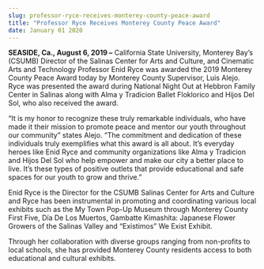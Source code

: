 ```yaml
---
slug: professor-ryce-receives-monterey-county-peace-award
title: "Professor Ryce Receives Monterey County Peace Award"
date: January 01 2020
---
```


<p><b>SEASIDE, Ca., August 6, 2019 –</b> California State University, Monterey Bay’s (CSUMB) Director of the Salinas Center for Arts and Culture, and Cinematic Arts and Technology Professor Enid Ryce was awarded the 2019 Monterey County Peace Award today by Monterey County Supervisor, Luis Alejo. Ryce was presented the award during National Night Out at Hebbron Family Center in Salinas along with Alma y Tradicion Ballet Floklorico and Hijos Del Sol, who also received the award.</p><p>“It is my honor to recognize these truly remarkable individuals, who have made it their mission to promote peace and mentor our youth throughout our community” states Alejo. “The commitment and dedication of these individuals truly exemplifies what this award is all about.  It’s everyday heroes like Enid Ryce and community organizations like Alma y Tradicion and Hijos Del Sol who help empower and make our city a better place to live. It’s these types of positive outlets that provide educational and safe spaces for our youth to grow and thrive.”</p><p>Enid Ryce is the Director for the CSUMB Salinas Center for Arts and Culture and Ryce has been instrumental in promoting and coordinating various local exhibits such as the My Town Pop-Up Museum through Monterey County First Five, Día De Los Muertos, Gambatte Kimashita: Japanese Flower Growers of the Salinas Valley and “Existimos” We Exist Exhibit.</p><p>Through her collaboration with diverse groups ranging from non-profits to local schools, she has provided Monterey County residents access to both educational and cultural exhibits.</p>
